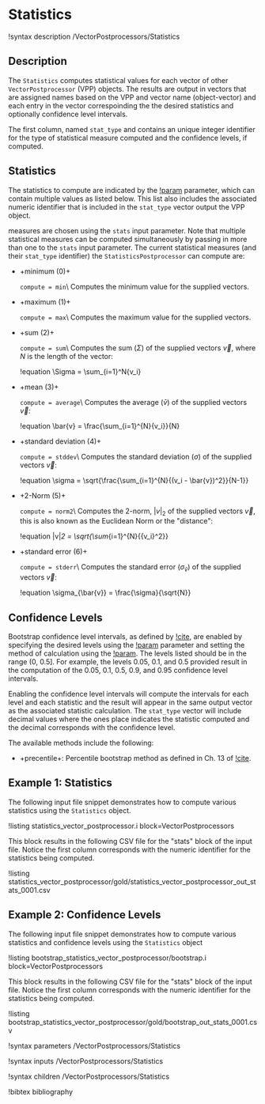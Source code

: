 # Statistics

!syntax description /VectorPostprocessors/Statistics

## Description

The `Statistics` computes statistical values for each vector of other
`VectorPostprocessor` (VPP) objects.  The results are output in vectors that are assigned names
based on the VPP and vector name (object-vector) and each entry in the vector correspoinding
the the desired statistics and optionally confidence level intervals.

The first column, named `stat_type` and contains an unique integer identifier for the type of
statistical measure computed and the confidence levels, if computed.

## Statistics

The statistics to compute are indicated by the
[!param](/VectorPostprocessors/Statistics/compute) parameter, which can contain
multiple values as listed below. This list also includes the associated numeric identifier
that is included in the `stat_type` vector output the VPP object.

measures are chosen using the `stats` input parameter.  Note that multiple
statistical measures can be computed simultaneously by passing in more than one to the `stats` input
parameter.  The current statistical measures (and their `stat_type` identifier) the
`StatisticsPostprocessor` can compute are:

- +minimum (0)+

  `compute = min`\\
  Computes the minimum value for the supplied vectors.

- +maximum (1)+

  `compute = max`\\
  Computes the maximum value for the supplied vectors.

- +sum (2)+

  `compute = sum`\\
  Computes the sum ($\Sigma$) of the supplied vectors $\vec{v}$, where $N$ is the length of the vector:

  !equation
  \Sigma = \sum_{i=1}^N{v_i}

- +mean (3)+

  `compute = average`\\
  Computes the average ($\bar{v}$) of the supplied vectors $\vec{v}$:

  !equation
  \bar{v} = \frac{\sum_{i=1}^{N}{v_i}}{N}

- +standard deviation (4)+

  `compute = stddev`\\
  Computes the standard deviation ($\sigma$) of the supplied vectors $\vec{v}$:

  !equation
  \sigma = \sqrt{\frac{\sum_{i=1}^{N}{(v_i - \bar{v})^2}}{N-1}}

- +2-Norm (5)+

  `compute = norm2`\\
  Computes the 2-norm, $|v|_2$ of the supplied vectors $\vec{v}$, this is also known as the
  Euclidean Norm or the "distance":

  !equation
  |v|_2 = \sqrt{\sum_{i=1}^{N}{{v_i}^2}}

- +standard error (6)+

  `compute = stderr`\\
  Computes the standard error ($\sigma_{\bar{v}}$) of the supplied vectors $\vec{v}$:

  !equation
  \sigma_{\bar{v}} = \frac{\sigma}{\sqrt{N}}


## Confidence Levels

Bootstrap confidence level intervals, as defined by [!cite](tibshirani1993introduction), are enabled
by specifying the desired levels using the
[!param](/VectorPostprocessors/Statistics/ci_levels) parameter and setting
the method of calculation using the
[!param](/VectorPostprocessors/Statistics/ci_method).
The levels listed should be in the range (0, 0.5]. For example, the levels 0.05, 0.1, and 0.5 provided
result in the computation of the 0.05, 0.1, 0.5, 0.9, and 0.95 confidence level intervals.

Enabling the confidence level intervals will compute the intervals for each level and each statistic
and the result will appear in the same output vector as the associated statistic calculation. The
`stat_type` vector will include decimal values where the ones place indicates the statistic
computed and the decimal corresponds with the confidence level.

The available methods include the following:

- +precentile+: Percentile bootstrap method as defined in Ch. 13 of [!cite](tibshirani1993introduction).

## Example 1: Statistics

The following input file snippet demonstrates how to compute various statistics using the
`Statistics` object.

!listing statistics_vector_postprocessor.i block=VectorPostprocessors

This block results in the following CSV file for the "stats" block of the input file. Notice
the first column corresponds with the numeric identifier for the statistics being computed.

!listing statistics_vector_postprocessor/gold/statistics_vector_postprocessor_out_stats_0001.csv


## Example 2: Confidence Levels

The following input file snippet demonstrates how to compute various statistics and
confidence levels using the `Statistics` object

!listing bootstrap_statistics_vector_postprocessor/bootstrap.i block=VectorPostprocessors

This block results in the following CSV file for the "stats" block of the input file. Notice
the first column corresponds with the numeric identifier for the statistics being computed.

!listing bootstrap_statistics_vector_postprocessor/gold/bootstrap_out_stats_0001.csv



!syntax parameters /VectorPostprocessors/Statistics

!syntax inputs /VectorPostprocessors/Statistics

!syntax children /VectorPostprocessors/Statistics

!bibtex bibliography
